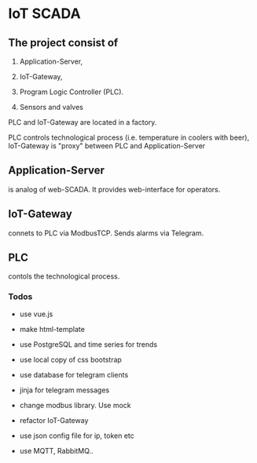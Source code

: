 # IoT SCADA

## The project consist of 

1. Application-Server,

2. IoT-Gateway,

3. Program Logic Controller (PLC).

4. Sensors and valves

PLC and IoT-Gateway are located in a factory. 

PLC controls technological process (i.e. temperature in coolers with beer), 
IoT-Gateway is "proxy" between PLC and Application-Server


## Application-Server 
is analog of web-SCADA. It provides web-interface for operators.


## IoT-Gateway
connets to PLC via ModbusTCP. 
Sends alarms via Telegram.


## PLC

contols the technological process.


### Todos
 - use vue.js
 - make html-template

 - use PostgreSQL and time series for trends

 - use local copy of css bootstrap

 - use database for telegram clients 
 - jinja for telegram messages

 - change modbus library. Use mock

 - refactor IoT-Gateway

 - use json config file for ip, token etc

 - use MQTT, RabbitMQ..
